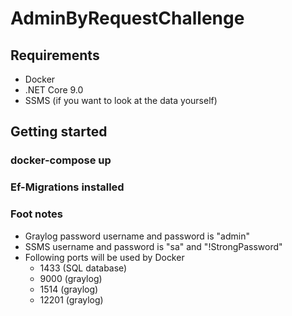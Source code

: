 # AdminByRequestChallenge

## Requirements

* Docker
* .NET Core 9.0
* SSMS (if you want to look at the data yourself)

## Getting started

### docker-compose up

### Ef-Migrations installed

### Foot notes

* Graylog password username and password is "admin"
* SSMS username and password is "sa" and "!StrongPassword"
* Following ports will be used by Docker
    * 1433 (SQL database)
    * 9000 (graylog)
    * 1514 (graylog)
    * 12201 (graylog)